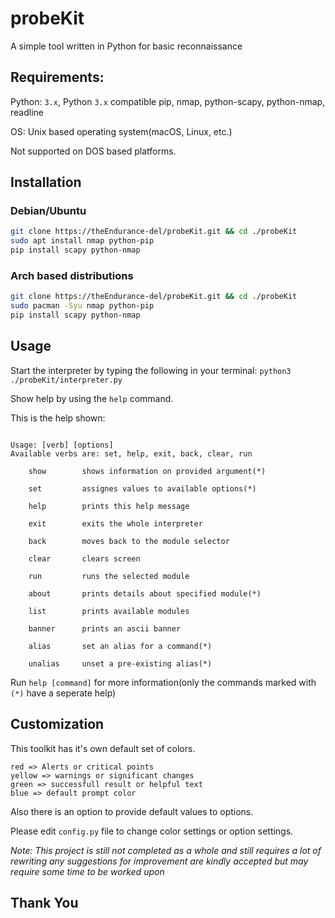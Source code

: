 # probeKit
A simple tool written in Python for basic reconnaissance

## Requirements:

Python: `3.x`, Python `3.x` compatible pip, nmap, python-scapy, python-nmap, readline

OS: Unix based operating system(macOS, Linux, etc.)

Not supported on DOS based platforms.

## Installation

### Debian/Ubuntu

``` bash
git clone https://theEndurance-del/probeKit.git && cd ./probeKit
sudo apt install nmap python-pip
pip install scapy python-nmap
```

### Arch based distributions

``` bash
git clone https://theEndurance-del/probeKit.git && cd ./probeKit
sudo pacman -Syu nmap python-pip
pip install scapy python-nmap
```

## Usage

Start the interpreter by typing the following in your terminal:
`python3 ./probeKit/interpreter.py`

Show help by using the `help` command.

This is the help shown:

``` text

Usage: [verb] [options]
Available verbs are: set, help, exit, back, clear, run

    show        shows information on provided argument(*)

    set         assignes values to available options(*)

    help        prints this help message

    exit        exits the whole interpreter

    back        moves back to the module selector

    clear       clears screen

    run         runs the selected module

    about       prints details about specified module(*)

    list        prints available modules

    banner      prints an ascii banner

    alias       set an alias for a command(*)

    unalias     unset a pre-existing alias(*)

```

Run `help [command]` for more information(only the commands marked with `(*)` have a seperate help)

## Customization

This toolkit has it's own default set of colors.

``` text
red => Alerts or critical points
yellow => warnings or significant changes
green => successfull result or helpful text
blue => default prompt color
```

Also there is an option to provide default values to options.

Please edit `config.py` file to change color settings or option settings.

*Note: This project is still not completed as a whole and still requires a lot of rewriting any suggestions for improvement are kindly accepted but may require some time to be worked upon*

## Thank You